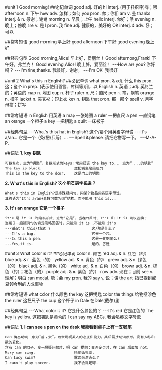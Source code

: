 #unit 1 Good morning!
##必记单词
    good                    adj. 好的
    hi                      interj. (用于打招呼)嗨；喂
    afternoon               n. 下午
    how                     adv. 怎样；如何
    you                     pron. 你；你们
    am                      v. 是
    thanks                  interj. & n. 感谢；谢谢
    morning                 n. 早晨；上午
    hello                   interj. 你好；喂
    evening                 n. 晚上；傍晚
    are                     v. 是
    I                       pron. 我
    fine                    adj. 健康的，美好的
    OK                      interj. & adv. 好；可以
    
##常考短语
    good morning            早上好
    good afternoon          下午好
    good evening            晚上好
    
##经典句型
    Good morning,Alice!             早上好，爱丽丝！
    Good afternong,Frank!           下午好，弗兰克！
    Good evening,Alice!             晚上好，爱丽丝！
    ---How are you?                 你好吗？
    ---I'm fine,thanks.             我很好，谢谢。
    ---I'm OK.                      我很好
    
#unit 2 What's this in English?
##必记单词
    what                    pron. & adj. 什么
    this                    pron. 这；这个
    in                      prep. (表示使用语言、材料等)用，以
    English                 n. 英语；adj. 英格兰的；英语的
    map                     n. 地图
    cup                     n. 杯子
    ruler                   n. 尺；直尺
    pen                     n. 笔，钢笔
    orange                  n. 橙子
    jacket                  n. 夹克衫；短上衣
    key                     n. 钥匙
    that                    pron. 那；那个
    spell                   v. 用字母拼；拼写
    
##常考短语
    in English              用英语
    a map                   一张地图
    a ruler                 一把直尺
    a pen                   一直钢笔
    an orange               一个橙子
    a key                   一把钥匙
    a quilt                 一床被子
    
##经典句型
    ---What's this/that in English?                这个/那个用英语字母说
    ---It's a/an...                                它是一个（条/把/只等）...
    ---Spell it.please.                            请把它拼写一下。
    ---M-A-P.
    
##语法
**1. key 钥匙**

    可数名次，意为“钥匙”，复数形式为keys；常用短语 the key to... 意为“....的钥匙”
    The key is black.               这把钥匙是黑色的
    This is the key to the door.    这是门上的钥匙
**2. What's this in English? 这个用英语字母说？**

    What's this in English?是特殊疑问句，问某个物品用英语字母说。
    其答语为“It's a/an+单数可数名词”结构。而不能用 This is...
    
**3. It's an orange 它是一个橙子**

    it's 是 it is 的缩写形式，意为“它是”。当在句首时，It's 和 It is 可以互换；
    当用于一般疑问句的肯定简略回答时，只能用 it is ,不能用 it's
    ---What's this/that ?                   这/那是什么？
    ---It's a bag.                          它是一个包。
    ---Is this a pen.                       这是一支钢笔么？
    ---Yes,it is.                           是的，它是
    
#unit 3 What color is it?
##必记单词
    color                    n. 颜色
    red                      adj. & n. 红色（的）
    blue                     adj. & n. 蓝色（的）
    yellow                   adj. & n. 黄色（的）
    green                    adj. & n. 绿色（的）
    black                    adj. & n. 黑色（的）
    white                    adj. & n. 白色（的）
    brown                    adj. & n. 棕色（的）；褐色（的）
    purple                   adj. & n. 紫色（的）
    now                      adv. 现在；目前
    see                      v. 理解；明白
    can                      modal. 能；会
    my                       pron. 我的
    say                      v. 说；讲
    the                      art. 指已提到或易领会到的人或事物
    
##常考短语
    what color              什么颜色
    the key                 这把钥匙
    color the things        给物品涂色
    the ruler               这把尺子
    the cup                 这个杯子
    in Dale                 在Dale(戴尔)里
    
##经典句型
    ---What color is it?            它是什么颜色的？
    ---It's red                     它是红色的
    The key is yellow.              这把钥匙是黄色的
    I can say my ABCs.              我会唱英文字母歌
    
##语法
**1. I can see a pen on the desk 我能看到桌子上有一支钢笔**

    can 情态动词，意为“能；会”。用来说明某人的态度和能力，其后需接动词原形，没有人称和数的变化。
    含有 can 的句子，变一般疑问句时，把 can 提前；变否定句时，在 can 后面加 not。
    Mary can sing.                  玛丽会唱歌.
    Can Lucy swim?                  露西会游泳么？
    I cann't play soccer.           我不会踢足球.
